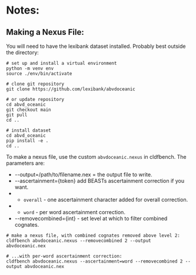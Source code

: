# Notes:

## Making a Nexus File:

You will need to have the lexibank dataset installed. Probably best outside the directory:




```shell
# set up and install a virtual environment
python -m venv env
source ./env/bin/activate

# clone git repository
git clone https://github.com/lexibank/abvdoceanic

# or update repository
cd abvd_oceanic
git checkout main
git pull
cd ..

# install dataset
cd abvd_oceanic
pip install -e .
cd ..
```

To make a nexus file, use the custom `abvdoceanic.nexus` in cldfbench. The parameters are:

* --output=/path/to/filename.nex = the output file to write.
* --ascertainment={token} add BEASTs ascertainment correction if you want.
* * `overall` - one ascertainment character added for overall correction.
* * `word` - per word ascertainment correction.
* --removecombined={int} - set level at which to filter combined cognates.


```shell
# make a nexus file, with combined cognates removed above level 2:
cldfbench abvdoceanic.nexus --removecombined 2 --output abvdoceanic.nex

# ...with per-word ascertainment correction:
cldfbench abvdoceanic.nexus --ascertainment=word --removecombined 2 --output abvdoceanic.nex
````



